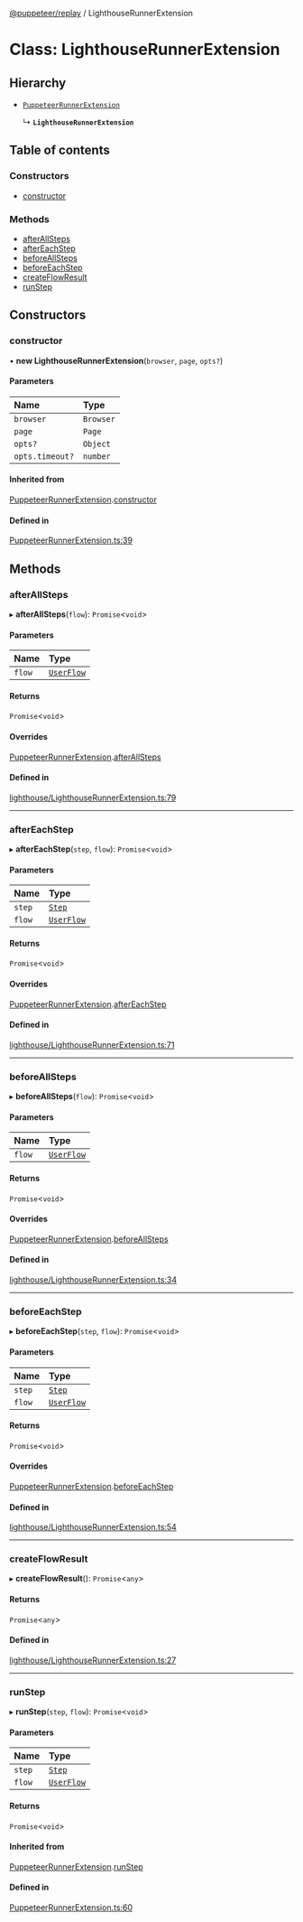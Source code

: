 [@puppeteer/replay](../README.md) / LighthouseRunnerExtension

# Class: LighthouseRunnerExtension

## Hierarchy

- [`PuppeteerRunnerExtension`](PuppeteerRunnerExtension.md)

  ↳ **`LighthouseRunnerExtension`**

## Table of contents

### Constructors

- [constructor](LighthouseRunnerExtension.md#constructor)

### Methods

- [afterAllSteps](LighthouseRunnerExtension.md#afterallsteps)
- [afterEachStep](LighthouseRunnerExtension.md#aftereachstep)
- [beforeAllSteps](LighthouseRunnerExtension.md#beforeallsteps)
- [beforeEachStep](LighthouseRunnerExtension.md#beforeeachstep)
- [createFlowResult](LighthouseRunnerExtension.md#createflowresult)
- [runStep](LighthouseRunnerExtension.md#runstep)

## Constructors

### constructor

• **new LighthouseRunnerExtension**(`browser`, `page`, `opts?`)

#### Parameters

| Name            | Type      |
| :-------------- | :-------- |
| `browser`       | `Browser` |
| `page`          | `Page`    |
| `opts?`         | `Object`  |
| `opts.timeout?` | `number`  |

#### Inherited from

[PuppeteerRunnerExtension](PuppeteerRunnerExtension.md).[constructor](PuppeteerRunnerExtension.md#constructor)

#### Defined in

[PuppeteerRunnerExtension.ts:39](https://github.com/puppeteer/replay/blob/main/src/PuppeteerRunnerExtension.ts#L39)

## Methods

### afterAllSteps

▸ **afterAllSteps**(`flow`): `Promise`<`void`\>

#### Parameters

| Name   | Type                                           |
| :----- | :--------------------------------------------- |
| `flow` | [`UserFlow`](../interfaces/Schema.UserFlow.md) |

#### Returns

`Promise`<`void`\>

#### Overrides

[PuppeteerRunnerExtension](PuppeteerRunnerExtension.md).[afterAllSteps](PuppeteerRunnerExtension.md#afterallsteps)

#### Defined in

[lighthouse/LighthouseRunnerExtension.ts:79](https://github.com/puppeteer/replay/blob/main/src/lighthouse/LighthouseRunnerExtension.ts#L79)

---

### afterEachStep

▸ **afterEachStep**(`step`, `flow`): `Promise`<`void`\>

#### Parameters

| Name   | Type                                           |
| :----- | :--------------------------------------------- |
| `step` | [`Step`](../modules/Schema.md#step)            |
| `flow` | [`UserFlow`](../interfaces/Schema.UserFlow.md) |

#### Returns

`Promise`<`void`\>

#### Overrides

[PuppeteerRunnerExtension](PuppeteerRunnerExtension.md).[afterEachStep](PuppeteerRunnerExtension.md#aftereachstep)

#### Defined in

[lighthouse/LighthouseRunnerExtension.ts:71](https://github.com/puppeteer/replay/blob/main/src/lighthouse/LighthouseRunnerExtension.ts#L71)

---

### beforeAllSteps

▸ **beforeAllSteps**(`flow`): `Promise`<`void`\>

#### Parameters

| Name   | Type                                           |
| :----- | :--------------------------------------------- |
| `flow` | [`UserFlow`](../interfaces/Schema.UserFlow.md) |

#### Returns

`Promise`<`void`\>

#### Overrides

[PuppeteerRunnerExtension](PuppeteerRunnerExtension.md).[beforeAllSteps](PuppeteerRunnerExtension.md#beforeallsteps)

#### Defined in

[lighthouse/LighthouseRunnerExtension.ts:34](https://github.com/puppeteer/replay/blob/main/src/lighthouse/LighthouseRunnerExtension.ts#L34)

---

### beforeEachStep

▸ **beforeEachStep**(`step`, `flow`): `Promise`<`void`\>

#### Parameters

| Name   | Type                                           |
| :----- | :--------------------------------------------- |
| `step` | [`Step`](../modules/Schema.md#step)            |
| `flow` | [`UserFlow`](../interfaces/Schema.UserFlow.md) |

#### Returns

`Promise`<`void`\>

#### Overrides

[PuppeteerRunnerExtension](PuppeteerRunnerExtension.md).[beforeEachStep](PuppeteerRunnerExtension.md#beforeeachstep)

#### Defined in

[lighthouse/LighthouseRunnerExtension.ts:54](https://github.com/puppeteer/replay/blob/main/src/lighthouse/LighthouseRunnerExtension.ts#L54)

---

### createFlowResult

▸ **createFlowResult**(): `Promise`<`any`\>

#### Returns

`Promise`<`any`\>

#### Defined in

[lighthouse/LighthouseRunnerExtension.ts:27](https://github.com/puppeteer/replay/blob/main/src/lighthouse/LighthouseRunnerExtension.ts#L27)

---

### runStep

▸ **runStep**(`step`, `flow`): `Promise`<`void`\>

#### Parameters

| Name   | Type                                           |
| :----- | :--------------------------------------------- |
| `step` | [`Step`](../modules/Schema.md#step)            |
| `flow` | [`UserFlow`](../interfaces/Schema.UserFlow.md) |

#### Returns

`Promise`<`void`\>

#### Inherited from

[PuppeteerRunnerExtension](PuppeteerRunnerExtension.md).[runStep](PuppeteerRunnerExtension.md#runstep)

#### Defined in

[PuppeteerRunnerExtension.ts:60](https://github.com/puppeteer/replay/blob/main/src/PuppeteerRunnerExtension.ts#L60)
